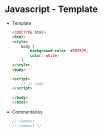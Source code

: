 # Javascript - Template

- Template

    ~~~html
    <!DOCTYPE html>
    <html>
    <style>
        body {
            background-color: #282525;
            color: white;
        }
    </style>
    <body>
        
    <script>
        // js code
    </script>
        
    </body>
    </html>
    ~~~
    
- Commentários

    ~~~javascript
    // comment
    /* comment */
    ~~~    
